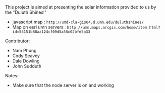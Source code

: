 This project is aimed at presenting the solar information provided to us by the "Duluth Shines!" 
* javascript map : `http://umd-cla-gis04.d.umn.edu/duluthshines/`
* Map on esri umn servers : `http://umn.maps.arcgis.com/home/item.html?id=53151b88aa124cf09d5a58c02bfe5a33`

Contributor:
* Nam Phung
* Cody Seavey
* Dale Dowling
* John Sudduth

Notes:
* Make sure that the node server is on and working
